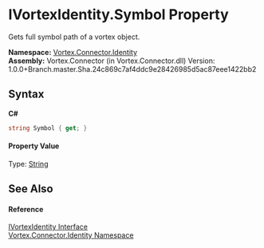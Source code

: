 # IVortexIdentity.Symbol Property 
 

Gets full symbol path of a vortex object.

**Namespace:**&nbsp;<a href="N_Vortex_Connector_Identity.md">Vortex.Connector.Identity</a><br />**Assembly:**&nbsp;Vortex.Connector (in Vortex.Connector.dll) Version: 1.0.0+Branch.master.Sha.24c869c7af4ddc9e28426985d5ac87eee1422bb2

## Syntax

**C#**<br />
``` C#
string Symbol { get; }
```


#### Property Value
Type: <a href="https://docs.microsoft.com/dotnet/api/system.string" target="_blank">String</a>

## See Also


#### Reference
<a href="T_Vortex_Connector_Identity_IVortexIdentity.md">IVortexIdentity Interface</a><br /><a href="N_Vortex_Connector_Identity.md">Vortex.Connector.Identity Namespace</a><br />